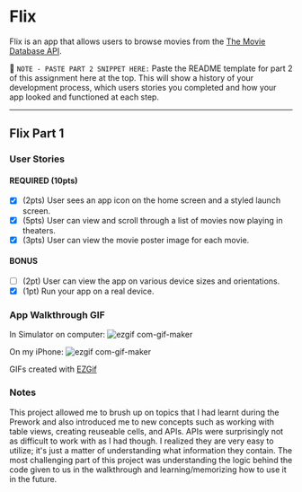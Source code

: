 # Flix

Flix is an app that allows users to browse movies from the [The Movie Database API](http://docs.themoviedb.apiary.io/#).

📝 `NOTE - PASTE PART 2 SNIPPET HERE:` Paste the README template for part 2 of this assignment here at the top. This will show a history of your development process, which users stories you completed and how your app looked and functioned at each step.

---

## Flix Part 1

### User Stories

#### REQUIRED (10pts)
- [x] (2pts) User sees an app icon on the home screen and a styled launch screen.
- [x] (5pts) User can view and scroll through a list of movies now playing in theaters.
- [x] (3pts) User can view the movie poster image for each movie.

#### BONUS
- [ ] (2pt) User can view the app on various device sizes and orientations.
- [x] (1pt) Run your app on a real device.

### App Walkthrough GIF
In Simulator on computer:
![ezgif com-gif-maker](https://user-images.githubusercontent.com/77522068/190577124-9910656d-7367-4dff-b389-8280620c172e.gif)

On my iPhone:
![ezgif com-gif-maker](https://user-images.githubusercontent.com/77522068/190579507-e89be79d-5ddf-4e11-8fe4-a808a8bd879d.gif)

GIFs created with [EZGif](https://ezgif.com/)

### Notes
This project allowed me to brush up on topics that I had learnt during the Prework and also introduced me to new concepts such as working with table views, creating reuseable cells, and APIs. APIs were surprisingly not as difficult to work with as I had though. I realized they are very easy to utilize; it's just a matter of understanding what information they contain. The most challenging part of this project was understanding the logic behind the code given to us in the walkthrough and learning/memorizing how to use it in the future. 
